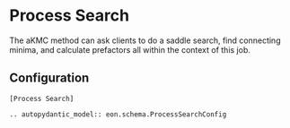 # Process Search

The aKMC method can ask clients to do a saddle search, find connecting minima,
and calculate prefactors all within the context of this job.

## Configuration

```{code-block} ini
[Process Search]
```

```{eval-rst}
.. autopydantic_model:: eon.schema.ProcessSearchConfig
```

